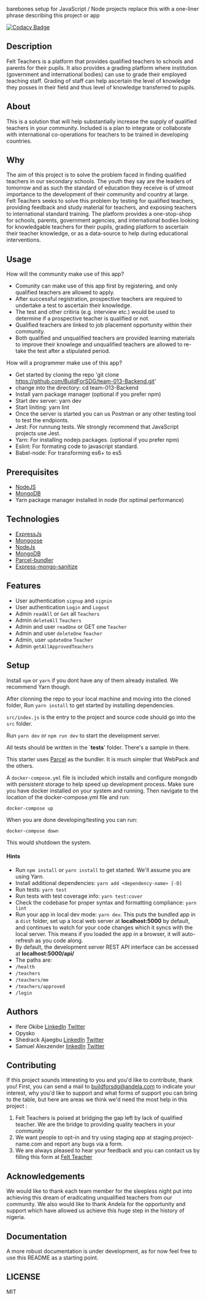 barebones setup for JavaScript / Node projects replace this with a one-liner phrase describing this project or app

[![Codacy Badge](https://img.shields.io/badge/Code%20Quality-D-red)](https://img.shields.io/badge/Code%20Quality-D-red)


## Description
Felt Teachers is a platform that provides qualified teachers to schools and parents for their pupils. It also provides a grading platform where institution (government and international bodies) can use to grade their employed teaching staff. Grading of staff can help ascertain the level of knowledge they posses in their field and thus level of knowledge transferred to pupils.

## About
This is a solution that will help substantially increase the supply of qualified teachers in your community. Included is a plan to integrate or collaborate with international co-operations for teachers to be trained in developing countries.


## Why

The aim of this project is to solve the problem faced in finding qualified teachers in our secondary schools. The youth they say are the leaders of tomorrow and as such the standard of education they receive is of utmost importance to the development of their community and country at large. Felt Teachers seeks to solve this problem by testing for qualified teachers, providing feedback and study material for teachers, and exposing teachers to international standard training. The platform provides a one-stop-shop for schools, parents, government agencies, and international bodies looking for knowledgable teachers for their pupils, grading platform to ascertain their teacher knowledge, or as a data-source to help during educational interventions.

## Usage
How will the community make use of this app?
- Comunity can make use of this app first  by registering, and only qualified teachers are allowed to apply.
- After successful registration, prospective teachers are required to undertake a test to ascertain their knowledge.
- The test and other critiria (e.g. interview etc.) would be used to determine if a prospective teacher is qualified or not.
- Qualified teachers are linked to job placement opportunity within their community.
- Both qualified and unqualified teachers are provided learning materials to improve their knowlege and unqualified teachers are allowed to re-take the test after a stipulated period.

How will a programmer make use of this app?
- Get started by cloning the repo 'git clone https://github.com/BuildForSDG/team-013-Backend.git'
- change into the directory: cd team-013-Backend
- Install yarn package manager (optional if you prefer npm)
- Start dev server: yarn dev
- Start liniting: yarn lint
- Once the server is started you can us Postman or any other testing tool to test the endpionts.
- Jest: For runnung tests. We strongly recommend that JavaScript projects use Jest.
- Yarn: For installing nodejs packages. (optional if you prefer npm)
- Eslint: For formating code to javascript standard.
- Babel-node: For transforming es6+ to es5

## Prerequisites
- [NodeJS](https://devdocs.io/node/)
- [MongoDB](https://docs.mongodb.com/)
- Yarn package manager installed in node (for optimal performance)

## Technologies
- [ExpressJs](https://expressjs.com/)
- [Mongoose](https://mongoosejs.com/docs/api.html)
- [NodeJs](https://devdocs.io/node/)
- [MongoDB](https://docs.mongodb.com/)
- [Parcel-bundler](https://parceljs.org/getting_started.html)
- [Express-mongo-sanitize](https://www.npmjs.com/package/express-mongo-sanitize)

## Features
- User authentication `signup` and `signin`
- User authentication `Login` and `Logout`
- Admin `readAll` or `Get` all `Teachers`
- Admin `deleteAll` `Teachers`
- Admin and user `readOne` or GET one `Teacher`
- Admin and user `deleteOne` `Teacher`
- Admin, user `updateOne` `Teacher`
- Admin `getAllApprovedTeachers`


## Setup

Install `npm` or `yarn` if you dont have any of them already installed. We recommend Yarn though.

After clonning the repo to your local machine and moving into the cloned folder, Run `yarn install` to get started by installing dependencies. 

`src/index.js` is the entry to the project and source code should go into the `src` folder.

Run `yarn dev` or `npm run dev` to start the development server.

All tests should be written in the `__tests__' folder. There's a sample in there.

This starter uses [Parcel](https://parceljs.org/getting_started.html) as the bundler. It is much simpler that WebPack and the others.

A `docker-compose.yml` file is included which installs and configure mongodb with persistent storage to help speed up development process. Make sure you have docker installed on your system and running. Then navigate to the location of the docker-compose.yml file and run:

`docker-compose up`

When you are done developing/testing you can run:

`docker-compose down`

This would shutdown the system.

#### Hints

- Run `npm install` or `yarn install` to get started. We'll assume you are using Yarn.
- Install additional dependencies: `yarn add <dependency-name> [-D]`
- Run tests: `yarn test`
- Run tests with test coverage info: `yarn test:cover`
- Check the codebase for proper syntax and formatting compliance: `yarn lint`
- Run your app in local dev mode: `yarn dev`. This puts the bundled app in a `dist` folder, set up a local web server at __localhost:5000__ by default, and continues to watch for your code changes which it syncs with the local server. This means if you loaded the app in a browser, it will auto-refresh as you code along. 
- By default, the development server REST API interface can be accessed at __localhost:5000/api/__
- The paths are:
- `/health`
- `/teachers`
- `/teachers/me`
- `/teachers/approved`
- `/login`

## Authors

- Ifere Okibe [LinkedIn](https://www.linkedin.com/in/ifere-jo/) [Twitter](https://twitter.com/Iam_Ifere)
- Opysko
- Shedrack Ajaegbu [LinkedIn](https://www.linkedin.com/in/ajaegbu-shedrack/) [Twitter](https://twitter.com/theshedman_)
- Samuel Alexzender [linkedIn](https://www.linkedin.com/in/abiokorigho-samuel/) [Twitter](https://twitter.com/Alexzendersamu4)

## Contributing
If this project sounds interesting to you and you'd like to contribute, thank you!
First, you can send a mail to buildforsdg@andela.com to indicate your interest, why you'd like to support and what forms of support you can bring to the table, but here are areas we think we'd need the most help in this project :
1. Felt Teachers is poised at bridging the gap left by lack of qualified teacher. We are the bridge to providing quality teachers in your community
2.  We want people to opt-in and try using staging app at staging.project-name.com and report any bugs via a form.
3.  We are always pleased to hear your feedback and you can contact us by filling this form at [Felt Teacher](http://feltteacher.com/contactus)

## Acknowledgements

We would like to thank each team member for the sleepless night put into achieving this dream of eradicating unqualified teachers from our community. We also would like to thank Andela for the opportunity and support which have allowed us achieve this huge step in the history of nigeria.


## Documentation
A more robust documentation is under development, as for now feel free to use this README as a starting point.

## LICENSE
MIT
